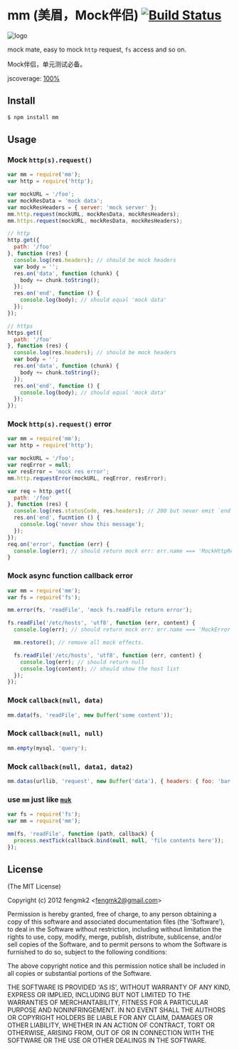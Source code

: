 mm (美眉，Mock伴侣) [![Build Status](https://secure.travis-ci.org/fengmk2/mm.png)](http://travis-ci.org/fengmk2/mm)
=======

![logo](https://raw.github.com/fengmk2/mm/master/logo.png)

mock mate, easy to mock `http` request, `fs` access and so on.

Mock伴侣，单元测试必备。

jscoverage: [100%](http://fengmk2.github.com/coverage/mm.html)

## Install

```bash
$ npm install mm
```

## Usage

### Mock `http(s).request()`

```js
var mm = require('mm');
var http = require('http');

var mockURL = '/foo';
var mockResData = 'mock data';
var mockResHeaders = { server: 'mock server' };
mm.http.request(mockURL, mockResData, mockResHeaders);
mm.https.request(mockURL, mockResData, mockResHeaders);

// http
http.get({
  path: '/foo'
}, function (res) {
  console.log(res.headers); // should be mock headers
  var body = '';
  res.on('data', function (chunk) {
    body += chunk.toString();
  });
  res.on('end', function () {
    console.log(body); // should equal 'mock data'
  });
});

// https
https.get({
  path: '/foo'
}, function (res) {
  console.log(res.headers); // should be mock headers
  var body = '';
  res.on('data', function (chunk) {
    body += chunk.toString();
  });
  res.on('end', function () {
    console.log(body); // should equal 'mock data'
  });
});
```

### Mock `http(s).request()` error

```js
var mm = require('mm');
var http = require('http');

var mockURL = '/foo';
var reqError = null;
var resError = 'mock res error';
mm.http.requestError(mockURL, reqError, resError);

var req = http.get({
  path: '/foo'
}, function (res) {
  console.log(res.statusCode, res.headers); // 200 but never emit `end` event
  res.on('end', fucntion () {
    console.log('never show this message');
  });
});
req.on('error', function (err) {
  console.log(err); // should return mock err: err.name === 'MockHttpResponseError'
}
```

### Mock async function callback error

```js
var mm = require('mm');
var fs = require('fs');

mm.error(fs, 'readFile', 'mock fs.readFile return error');

fs.readFile('/etc/hosts', 'utf8', function (err, content) {
  console.log(err); // should return mock err: err.name === 'MockError'

  mm.restore(); // remove all mock effects.

  fs.readFile('/etc/hosts', 'utf8', function (err, content) {
    console.log(err); // should return null
    console.log(content); // should show the host list
  });
});
```

### Mock `callback(null, data)`

```js
mm.data(fs, 'readFile', new Buffer('some content'));
```

### Mock `callback(null, null)`

```js
mm.empty(mysql, 'query');
```

### Mock `callback(null, data1, data2)`

```js
mm.datas(urllib, 'request', new Buffer('data'), { headers: { foo: 'bar' } });
```

### use `mm` just like [`muk`](https://github.com/fent/node-muk)

```js
var fs = require('fs');
var mm = require('mm');

mm(fs, 'readFile', function (path, callback) {
  process.nextTick(callback.bind(null, null, 'file contents here'));
});
```

## License 

(The MIT License)

Copyright (c) 2012 fengmk2 &lt;fengmk2@gmail.com&gt;

Permission is hereby granted, free of charge, to any person obtaining
a copy of this software and associated documentation files (the
'Software'), to deal in the Software without restriction, including
without limitation the rights to use, copy, modify, merge, publish,
distribute, sublicense, and/or sell copies of the Software, and to
permit persons to whom the Software is furnished to do so, subject to
the following conditions:

The above copyright notice and this permission notice shall be
included in all copies or substantial portions of the Software.

THE SOFTWARE IS PROVIDED 'AS IS', WITHOUT WARRANTY OF ANY KIND,
EXPRESS OR IMPLIED, INCLUDING BUT NOT LIMITED TO THE WARRANTIES OF
MERCHANTABILITY, FITNESS FOR A PARTICULAR PURPOSE AND NONINFRINGEMENT.
IN NO EVENT SHALL THE AUTHORS OR COPYRIGHT HOLDERS BE LIABLE FOR ANY
CLAIM, DAMAGES OR OTHER LIABILITY, WHETHER IN AN ACTION OF CONTRACT,
TORT OR OTHERWISE, ARISING FROM, OUT OF OR IN CONNECTION WITH THE
SOFTWARE OR THE USE OR OTHER DEALINGS IN THE SOFTWARE.